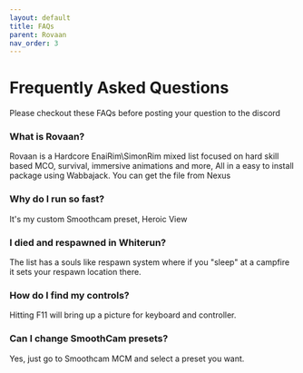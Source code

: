```yaml
---
layout: default
title: FAQs
parent: Rovaan
nav_order: 3
---
```


# Frequently Asked Questions
Please checkout these FAQs before posting your question to the discord

### What is Rovaan?
Rovaan is a Hardcore EnaiRim\SimonRim mixed list focused on hard skill based MCO, survival, immersive animations and more, All in a easy to install package using Wabbajack. You can get the file from Nexus

### Why do I run so fast?
It's my custom Smoothcam preset, Heroic View

### I died and respawned in Whiterun?
The list has a souls like respawn system where if you "sleep" at a campfire it sets your respawn location there.

### How do I find my controls?
Hitting F11 will bring up a picture for keyboard and controller.

### Can I change SmoothCam presets?
Yes, just go to Smoothcam MCM and select a preset you want.